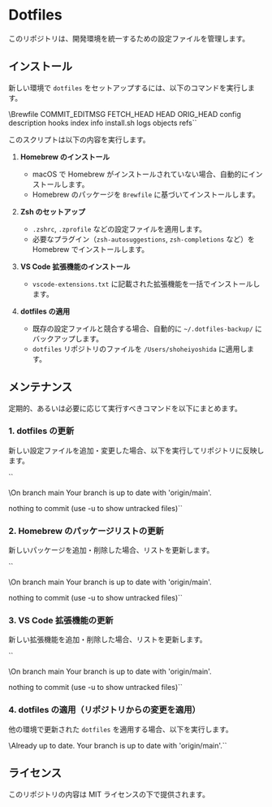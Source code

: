 # Dotfiles

このリポジトリは、開発環境を統一するための設定ファイルを管理します。

## インストール

新しい環境で `dotfiles` をセットアップするには、以下のコマンドを実行します。

\Brewfile
COMMIT_EDITMSG
FETCH_HEAD
HEAD
ORIG_HEAD
config
description
hooks
index
info
install.sh
logs
objects
refs``

このスクリプトは以下の内容を実行します。

1. **Homebrew のインストール**
   - macOS で Homebrew がインストールされていない場合、自動的にインストールします。
   - Homebrew のパッケージを `Brewfile` に基づいてインストールします。

2. **Zsh のセットアップ**
   - `.zshrc`, `.zprofile` などの設定ファイルを適用します。
   - 必要なプラグイン（`zsh-autosuggestions`, `zsh-completions` など）を Homebrew でインストールします。

3. **VS Code 拡張機能のインストール**
   - `vscode-extensions.txt` に記載された拡張機能を一括でインストールします。

4. **dotfiles の適用**
   - 既存の設定ファイルと競合する場合、自動的に `~/.dotfiles-backup/` にバックアップします。
   - `dotfiles` リポジトリのファイルを `/Users/shoheiyoshida` に適用します。

## メンテナンス

定期的、あるいは必要に応じて実行すべきコマンドを以下にまとめます。

### 1. dotfiles の更新

新しい設定ファイルを追加・変更した場合、以下を実行してリポジトリに反映します。

\``

\On branch main
Your branch is up to date with 'origin/main'.

nothing to commit (use -u to show untracked files)``

### 2. Homebrew のパッケージリストの更新

新しいパッケージを追加・削除した場合、リストを更新します。

\``

\On branch main
Your branch is up to date with 'origin/main'.

nothing to commit (use -u to show untracked files)``

### 3. VS Code 拡張機能の更新

新しい拡張機能を追加・削除した場合、リストを更新します。

\``

\On branch main
Your branch is up to date with 'origin/main'.

nothing to commit (use -u to show untracked files)``

### 4. dotfiles の適用（リポジトリからの変更を適用）

他の環境で更新された `dotfiles` を適用する場合、以下を実行します。

\Already up to date.
Your branch is up to date with 'origin/main'.``

## ライセンス

このリポジトリの内容は MIT ライセンスの下で提供されます。

